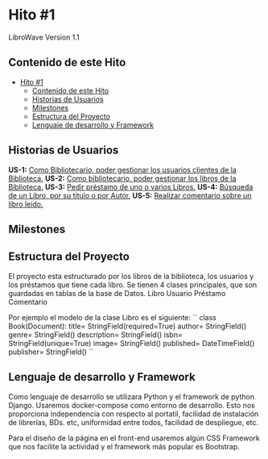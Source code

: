 # Hito #1
LibroWave Version 1.1

## Contenido de este Hito
- [Hito #1](#hito-1)
  - [Contenido de este Hito](#contenido-de-este-hito)
  - [Historias de Usuarios](#historias-de-usuarios)
  - [Milestones](#milestones)
  - [Estructura del Proyecto](#estructura-del-proyecto)
  - [Lenguaje de desarrollo y Framework](#lenguaje-de-desarrollo-y-framework)

<a name="us"></a>
## Historias de Usuarios

**US-1:** [Como Bibliotecario, poder gestionar los usuarios clientes de la Biblioteca.](https://github.com/Kikin90/proy-cc/issues/1)
**US-2:** [Como bibliotecario, poder gestionar los libros de la Biblioteca.](https://github.com/Kikin90/proy-cc/issues/2)
**US-3:** [Pedir préstamo de uno o varios Libros.](https://github.com/Kikin90/proy-cc/issues/3)
**US-4:** [Búsqueda de un Libro, por su título o por Autor.](https://github.com/Kikin90/proy-cc/issues/4)
**US-5:** [Realizar comentario sobre un libro leído.](https://github.com/Kikin90/proy-cc/issues/5)


<a name="ms"></a>

## Milestones

<a name="ps"></a>

## Estructura del Proyecto
El proyecto esta  estructurado por los libros de la biblioteca, los usuarios y los préstamos que tiene cada libro.
Se tienen 4 clases principales, que son guardadas en tablas de la base de Datos.
Libro
Usuario
Préstamo
Comentario

Por ejemplo el modelo de la clase Libro es el siguiente:
´´
class Book(Document):
    title= StringField(required=True)
    author= StringField()
    genre= StringField()
    description= StringField()
    isbn= StringField(unique=True)
    image= StringField()
    published= DateTimeField()
    publisher= StringField()
´´
<a name="ldf"></a>

## Lenguaje de desarrollo y Framework

Como lenguaje de desarrollo se utilizara Python y el framework de python Django.
Usaremos docker-compose como entorno de desarrollo. Esto nos proporciona independencia con respecto al portatil, facilidad de instalación de librerías, BDs. etc, uniformidad entre todos, facilidad de despliegue, etc.

Para el diseño de la página en el front-end usaremos algún CSS Framework que nos facilite la actividad y el framework más popular es Bootstrap. 

